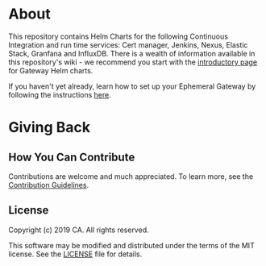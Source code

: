 # About
This repository contains Helm Charts for the following Continuous Integration and run time services: Cert manager, Jenkins, Nexus, Elastic Stack, Granfana and InfluxDB. There is a wealth of information available in this repository's wiki - we recommend you start with the [introductory page](https://github.com/CAAPIM/gateway-helm-charts/wiki/Introduction-to-Gateway-Helm-Charts) for Gateway Helm charts. 
 
If you haven't yet already, learn how to set up your Ephemeral Gateway by following the instructions [here](https://github.com/CAAPIM/APIM-Gateway-Developer-Tools/wiki/Ephemeral-Gateway-Setup-Guide).

# Giving Back
## How You Can Contribute
Contributions are welcome and much appreciated. To learn more, see the [Contribution Guidelines][contributing].

## License

Copyright (c) 2019 CA. All rights reserved.

This software may be modified and distributed under the terms
of the MIT license. See the [LICENSE][license-link] file for details.

 [license-link]: /LICENSE
 [contributing]: /CONTRIBUTING.md

